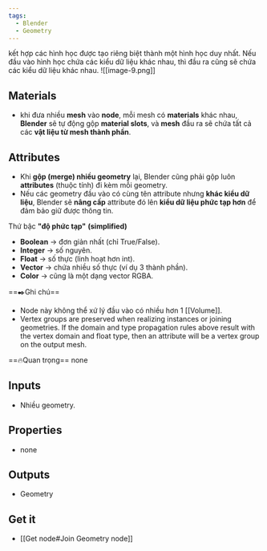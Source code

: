 ```yaml
---
tags:
  - Blender
  - Geometry
---
```

kết hợp các hình học được tạo riêng biệt thành một hình học duy nhất. Nếu đầu vào hình học chứa các kiểu dữ liệu khác nhau, thì đầu ra cũng sẽ chứa các kiểu dữ liệu khác nhau.
![[image-9.png]]

## Materials
- khi đưa nhiều **mesh** vào **node**, mỗi mesh có **materials** khác nhau, **Blender** sẽ tự động gộp **material slots**, và **mesh** đầu ra sẽ chứa tất cả các **vật liệu từ mesh thành phần**. 
## Attributes
- Khi **gộp (merge) nhiều geometry** lại, Blender cũng phải gộp luôn **attributes** (thuộc tính) đi kèm mỗi geometry.
- Nếu các geometry đầu vào có cùng tên attribute nhưng **khác kiểu dữ liệu**, Blender sẽ **nâng cấp** attribute đó lên **kiểu dữ liệu phức tạp hơn** để đảm bảo giữ được thông tin.

Thứ bậc **"độ phức tạp"** **(simplified)**
- **Boolean** → đơn giản nhất (chỉ True/False).
- **Integer** → số nguyên.
- **Float** → số thực (linh hoạt hơn int).
- **Vector** → chứa nhiều số thực (ví dụ 3 thành phần).
- **Color** → cũng là một dạng vector RGBA.

==✒️Ghi chú==
- Node này không thể xứ lý đầu vào có nhiều hơn 1 [[Volume]].
- Vertex groups are preserved when realizing instances or joining geometries. If the domain and type propagation rules above result with the vertex domain and float type, then an attribute will be a vertex group on the output mesh.

==🔥Quan trọng==
	none

## Inputs
- Nhiều geometry.

## Properties
- none
## Outputs
- Geometry

## Get it
- [[Get node#Join Geometry node]]

